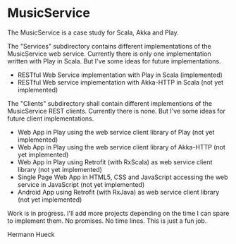 # MusicService

The MusicService is a case study for Scala, Akka and Play.


The "Services" subdirectory contains different implementations of the MusicService web service.
Currently there is only one implementation written with Play in Scala. But I've some ideas
for future implementations.

- RESTful Web Service implementation with Play in Scala (implemented)
- RESTful Web service implementation with Akka-HTTP in Scala (not yet implemented)

The "Clients" subdirectory shall contain different implementions of the MusicService REST clients.
Currently there is none. But I've some ideas for future client implementations.

- Web App in Play using the web service client library of Play (not yet implemented)
- Web App in Play using the web service client library of Akka-HTTP (not yet implemented)
- Web App in Play using Retrofit (with RxScala) as web service client library (not yet implemented)
- Single Page Web App in HTML5, CSS and JavaScript accessing the web service in JavaScript (not yet implemented)
- Android App using Retrofit (with RxJava) as web service client library (not yet implemented)

Work is in progress. I'll add more projects depending on the time I can spare to implement
them. No promises. No time lines. This is just a fun job.

Hermann Hueck
